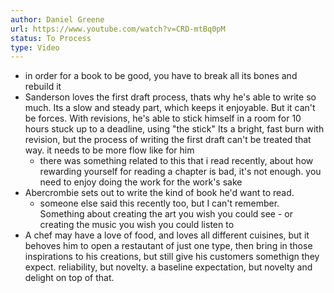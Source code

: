 ```yaml
---
author: Daniel Greene
url: https://www.youtube.com/watch?v=CRD-mtBq0pM
status: To Process
type: Video
---
```

- in order for a book to be good, you have to break all its bones and rebuild it
- Sanderson loves the first draft process, thats why he's able to write so much. Its a slow and steady part, which keeps it enjoyable. But it can't be forces. With revisions, he's able to stick himself in a room for 10 hours stuck up to a deadline, using "the stick" Its a bright, fast burn with revision, but the process of writing the first draft can't be treated that way. it needs to be more flow like for him
	- there was something related to this that i read recently, about how rewarding yourself for reading a chapter is bad, it's not enough. you need to enjoy doing the work for the work's sake
- Abercrombie sets out to write the kind of book he'd want to read.
	- someone else said this recently too, but I can't remember. Something about creating the art you wish you could see - or creating the music you wish you could listen to
- A chef may have a love of food, and loves all different cuisines, but it behoves him to open a restautant of just one type, then bring in those inspirations to his creations, but still give his customers somethign they expect. reliability, but novelty. a baseline expectation, but novelty and delight on top of that.